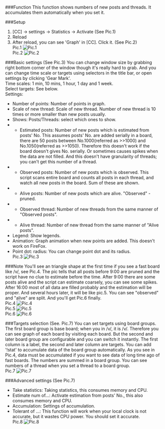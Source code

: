 ###Function
This function shows numbers of new posts and threads. It accumulates them automatically when you set it.

###Setup
1. \[CC\] -> settings -> Statistics -> Activate (See Pic.1)<br>
2. Reload<br>
3. After reload, you can see 'Graph' in [CC]. Click it. (See Pic.2)<br>
Pic.1 ![Pic.1](https://github.com/DogMan8/CatChan/blob/master/docs/stats_setup_0.png)<br>
Pic.2 ![Pic.2](https://github.com/DogMan8/CatChan/blob/master/docs/stats_setup_1.png)<br>

###Basic settings (See Pic.3)
You can change window size by grabbing right bottom corner of the window though it's really hard to grab. And you can change time scale or targets using selectors in the title bar, or open settings by clicking 'Gear Mark'.<br>
Time scales: 1 min, 10 mins, 1 hour, 1 day and 1 week.<br>
Select targets: See below.<br>
Settings:<br>
- Number of points: Number of points in graph. 
- Scale of new thread: Scale of new thread. Number of new thread is 10 times or more smaller than new posts usually.
- Shows: Posts/Threads: select which ones to show.
- - Estimated posts: Number of new posts which is estimated from posts' No. This assumes posts' No. are added serially in a board, there are 50 posts between No.1000(referred as >>1000) and No.1050(referred as >>1050). Therefore this doesn't work if the board doesn't gives No. serially. Or sometimes causes spikes when the data are not filled. And this doesn't have granularity of threads; you can't get this number of a thread. 
- - Observed posts: Number of new posts which is observed. This script scans entire board and counts all posts in each thread, and watch all new posts in the board. Sum of these are shown.
- - Alive posts: Number of new posts which are alive. "Observed" - pruned.
- - Observed thread: Number of new threads from the same manner of "Observed posts".
- - Alive thread: Number of new thread from the same manner of "Alive posts".
- Legend: Show legends.
- Animation: Graph animation when new points are added. This doesn't work on FireFox.
- Point dot: radius: You can change point dot and its radius.<br>
Pic.3 ![Pic.3](https://github.com/DogMan8/CatChan/blob/master/docs/stats_settings_0.png)<br>

###Note
You'll see an triangle shape at the first time if you see a fast board like /v/, see Pic.4. The pic tells that all posts before 9:00 are pruned and the script have no clue to estimate before the time. After 9:00 there are some posts alive and the script can estimate coarsely, you can see some spikes. After 16:00 most of all data are filled probably and the estimation will be proper. And several hours later, it will be like pic.5. You can see "observed" and "alive" are split. And you'll get Pic.6 finally.<br>
Pic.4 ![Pic.4](https://github.com/DogMan8/CatChan/blob/master/docs/stats_note_0.png)<br>
Pic.5 ![Pic.5](https://github.com/DogMan8/CatChan/blob/master/docs/stats_note_1.png)<br>
Pic.6 ![Pic.6](https://github.com/DogMan8/CatChan/blob/master/docs/stats_note_2.png)<br>

###Targets selection (See. Pic.7)
You can set targets using board groups. The first board group is base board; when you in /v/, it is /v/. Therefore you can see graph of each board by visiting each board. But the second and later board group are configurable and you can switch it instantly. The first column is a label, the second and later column are targets. You can add '!stat' to accumulate data of the board group automatically. As you see in Pic.4, data must be accumulated if you want to see data of long time ago of fast boards. The numbers are summed in a board group. You can see numbers of a thread when you set a thread to a board group.<br>
Pic.7 ![Pic.7](https://github.com/DogMan8/CatChan/blob/master/docs/stats_settings_1.png)<br>

###Advanced settings (See Pic.7)
- Take statistics: Taking statistics, this consumes memory and CPU.
- Estimate num of...: Activate estimation from posts' No., this also consumes memory and CPU.
- Accumulation: Settings of accumulation.
- Tolerant of ...: This function will work when your local clock is not accurate, but it wastes CPU power. You should set it accurate.<br>
Pic.8 ![Pic.8](https://github.com/DogMan8/CatChan/blob/master/docs/stats_settings_2.png)<br>
